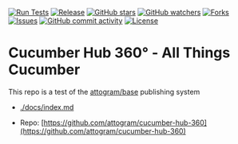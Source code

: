 [![Run Tests](https://github.com/attogram/cucumber-hub-360/actions/workflows/ci.yml/badge.svg)](https://github.com/attogram/cucumber-hub-360/actions/workflows/ci.yml)
[![Release](https://img.shields.io/github/v/release/attogram/cucumber-hub-360?style=flat)](https://github.com/attogram/cucumber-hub-360/releases)
[![GitHub stars](https://img.shields.io/github/stars/attogram/cucumber-hub-360?style=flat)](https://github.com/attogram/cucumber-hub-360/stargazers)
[![GitHub watchers](https://img.shields.io/github/watchers/attogram/cucumber-hub-360?style=flat)](https://github.com/attogram/cucumber-hub-360/watchers)
[![Forks](https://img.shields.io/github/forks/attogram/cucumber-hub-360?style=flat)](https://github.com/attogram/cucumber-hub-360/forks)
[![Issues](https://img.shields.io/github/issues/attogram/cucumber-hub-360?style=flat)](https://github.com/attogram/cucumber-hub-360/issues)
[![GitHub commit activity](https://img.shields.io/github/commit-activity/t/attogram/cucumber-hub-360?style=flat)](https://github.com/attogram/cucumber-hub-360/commits/main/)
[![License](https://img.shields.io/github/license/attogram/cucumber-hub-360?style=flat)](./LICENSE)

# Cucumber Hub 360° - All Things Cucumber

This repo is a test of the [attogram/base](https://github.com/attogram/base) publishing system

- [./docs/index.md](./docs/index.md)

- Repo: [https://github.com/attogram/cucumber-hub-360](https://github.com/attogram/cucumber-hub-360)
